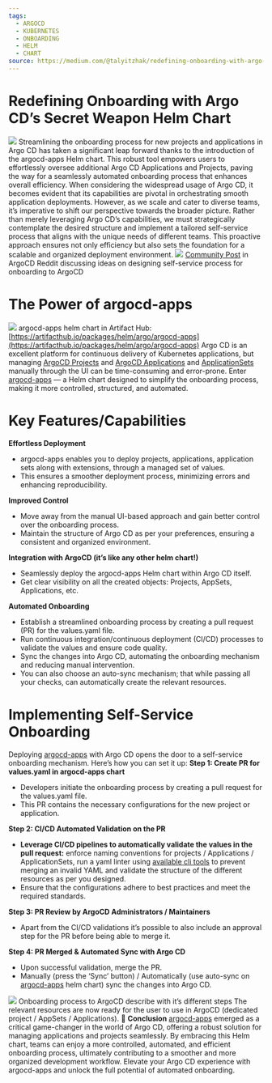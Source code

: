 ```yaml
---
tags:
  - ARGOCD
  - KUBERNETES
  - ONBOARDING
  - HELM
  - CHART
source: https://medium.com/@talyitzhak/redefining-onboarding-with-argo-cds-secret-weapon-helm-chart-ef022646e244
---
```





#  **Redefining Onboarding with Argo CD’s Secret Weapon Helm Chart** 

![](https://miro.medium.com/v2/resize:fit:700/1*3Dl3qcSf-w4vyKdyzY0dgA.png) 
Streamlining the onboarding process for new projects and applications in Argo CD has taken a significant leap forward thanks to the introduction of the argocd-apps Helm chart. This robust tool empowers users to effortlessly oversee additional Argo CD Applications and Projects, paving the way for a seamlessly automated onboarding process that enhances overall efficiency.
When considering the widespread usage of Argo CD, it becomes evident that its capabilities are pivotal in orchestrating smooth application deployments. However, as we scale and cater to diverse teams, it’s imperative to shift our perspective towards the broader picture. Rather than merely leveraging Argo CD’s capabilities, we must strategically contemplate the desired structure and implement a tailored self-service process that aligns with the unique needs of different teams. This proactive approach ensures not only efficiency but also sets the foundation for a scalable and organized deployment environment.
![](https://miro.medium.com/v2/resize:fit:700/1*MnXK-JfYOLXIzhqv530x-g.png)  [Community Post](https://www.reddit.com/r/ArgoCD/comments/18qzkhy/ideas_for_providing_a_self_service_solution_for/)  in ArgoCD Reddit discussing ideas on designing self-service process for onboarding to ArgoCD


#  **The Power of argocd-apps** 

![](https://miro.medium.com/v2/resize:fit:700/0*E__HNsyT6iVQA8PW) argocd-apps helm chart in Artifact Hub:  [https://artifacthub.io/packages/helm/argo/argocd-apps](https://artifacthub.io/packages/helm/argo/argocd-apps) 
Argo CD is an excellent platform for continuous delivery of Kubernetes applications, but managing  [ArgoCD Projects](https://argo-cd.readthedocs.io/en/stable/user-guide/projects/)  and  [ArgoCD Applications](https://argo-cd.readthedocs.io/en/stable/user-guide/application-specification/)  and  [ApplicationSets](https://argo-cd.readthedocs.io/en/stable/user-guide/application-set/)  manually through the UI can be time-consuming and error-prone. Enter  [argocd-apps](https://artifacthub.io/packages/helm/argo/argocd-apps)  — a Helm chart designed to simplify the onboarding process, making it more controlled, structured, and automated.


#  **Key Features/Capabilities** 

 **Effortless Deployment** 
- argocd-apps enables you to deploy projects, applications, application sets along with extensions, through a managed set of values.
- This ensures a smoother deployment process, minimizing errors and enhancing reproducibility.

 **Improved Control** 
- Move away from the manual UI-based approach and gain better control over the onboarding process.
- Maintain the structure of Argo CD as per your preferences, ensuring a consistent and organized environment.

 **Integration with ArgoCD (it’s like any other helm chart!)** 
- Seamlessly deploy the argocd-apps Helm chart within Argo CD itself.
- Get clear visibility on all the created objects: Projects, AppSets, Applications, etc.

 **Automated Onboarding** 
- Establish a streamlined onboarding process by creating a pull request (PR) for the values.yaml file.
- Run continuous integration/continuous deployment (CI/CD) processes to validate the values and ensure code quality.
- Sync the changes into Argo CD, automating the onboarding mechanism and reducing manual intervention.
- You can also choose an auto-sync mechanism; that while passing all your checks, can automatically create the relevant resources.



#  **Implementing Self-Service Onboarding** 

Deploying  [argocd-apps](https://artifacthub.io/packages/helm/argo/argocd-apps)  with Argo CD opens the door to a self-service onboarding mechanism. Here’s how you can set it up:
 **Step 1: Create PR for values.yaml in argocd-apps chart** 
- Developers initiate the onboarding process by creating a pull request for the values.yaml file.
- This PR contains the necessary configurations for the new project or application.

 **Step 2: CI/CD Automated Validation on the PR** 
-  **Leverage CI/CD pipelines to automatically validate the values in the pull request:**  enforce naming conventions for projects / Applications / ApplicationSets, run a yaml linter using  [available cli tools](https://faun.pub/cli-tools-for-validating-and-linting-yaml-files-5627b66849b1)  to prevent merging an invalid YAML and validate the structure of the different resources as per you designed.
- Ensure that the configurations adhere to best practices and meet the required standards.

 **Step 3: PR Review by ArgoCD Administrators / Maintainers** 
- Apart from the CI/CD validations it’s possible to also include an approval step for the PR before being able to merge it.

 **Step 4: PR Merged & Automated Sync with Argo CD** 
- Upon successful validation, merge the PR.
- Manually (press the ‘Sync’ button) / Automatically (use auto-sync on  [argocd-apps](https://artifacthub.io/packages/helm/argo/argocd-apps)  helm chart) sync the changes into Argo CD.

![](https://miro.medium.com/v2/resize:fit:1000/1*x6Fhw2SzkQUWLkuJceOgjA.png) Onboarding process to ArgoCD describe with it’s different steps
The relevant resources are now ready for the user to use in ArgoCD (dedicated project / AppSets / Applications). 🙂
 **Conclusion** 
 [argocd-apps](https://artifacthub.io/packages/helm/argo/argocd-apps)  emerged as a critical game-changer in the world of Argo CD, offering a robust solution for managing applications and projects seamlessly. By embracing this Helm chart, teams can enjoy a more controlled, automated, and efficient onboarding process, ultimately contributing to a smoother and more organized development workflow. Elevate your Argo CD experience with argocd-apps and unlock the full potential of automated onboarding.